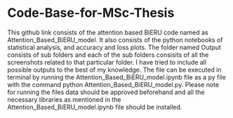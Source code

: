 # Code-Base-for-MSc-Thesis

This github link consists of the attention based BiERU code named as Attention_Based_BiERU_model. It also consists of the python notebooks of statistical analysis, 
and accuracy and loss plots. 
The folder named Output consists of sub folders and each of the sub folders consisits of all the screenshots related to that particular folder.
I have tried to include all possible outputs to the best of my knowledge. 
The file can be executed in terminal by running the Attention_Based_BiERU_model.ipynb file as a py file with the command python Attention_Based_BiERU_model.py.
Please note for running the files data should be approved beforehand and all the necessary libraries as mentioned in the Attention_Based_BiERU_model.ipynb file 
should be installed. 
